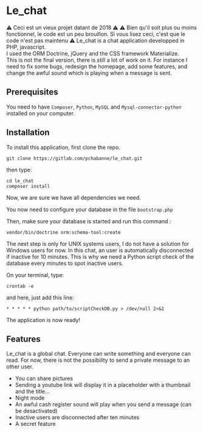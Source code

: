 # Le_chat
⚠️ Ceci est un vieux projet datant de 2018 ⚠️
⚠️ Bien qu'il soit plus ou moins fonctionnel, le code est un peu brouillon. Si vous lisez ceci, c'est que le code n'est pas maintenu ⚠️
Le_chat is a chat application developped in PHP, javascript.  
I used the ORM Doctrine, jQuery and the CSS framework Materialize.  
This is not the final version, there is still a lot of work on it. For instance I need to fix some bugs, redesign the homepage, add some features, and change the awful sound which is playing when a message is sent.

## Prerequisites

You need to have `Composer`, `Python`, `MySQL` and `Mysql-connector-python` installed on your computer.

## Installation



To install this application, first clone the repo.

```
git clone https://gitlab.com/pchabanne/le_chat.git
```

then type:
```
cd le_chat
composer install
```
Now, we are sure we have all dependencies we need.


You now need to configure your database in the file `bootstrap.php`

Then, make sure your database is started and run this command :
```
vendor/bin/doctrine orm:schema-tool:create
```
The next step is only for UNIX systems users, I do not have a solution for Windows users for now.
In this chat, an user is automatically disconnected if inactive for 10 minutes. This is why we need a Python script check of the database every minutes to spot inactive users.

On your terminal, type:
```
crontab -e
```
and here, just add this line:
```
* * * * * python path/to/scriptCheckDB.py > /dev/null 2>&1
```


The application is now ready!

## Features 

Le_chat is a global chat. Everyone can write something and everyone can read. For now, there is not the possibility to send a private message to an other user.


* You can share pictures
* Sending a youtube link will display it in a placeholder with a thumbnail and the title... 
* Night mode
* An awful cash register sound will play when you send a message (can be desactivated)
* Inactive users are disconnected after ten minutes
* A secret feature
